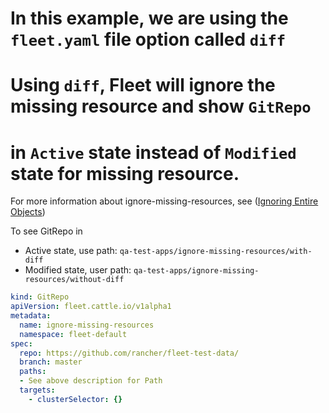 # In this example, we are using the `fleet.yaml` file option called `diff`
# Using `diff`, Fleet will ignore the missing resource and show `GitRepo`
# in `Active` state instead of `Modified` state for missing resource.

For more information about ignore-missing-resources, see ([Ignoring Entire Objects](https://fleet.rancher.io/bundle-diffs#ignoring-entire-objects))

To see GitRepo in
- Active state, use path: `qa-test-apps/ignore-missing-resources/with-diff`
- Modified state, user path: `qa-test-apps/ignore-missing-resources/without-diff`

```yaml
kind: GitRepo
apiVersion: fleet.cattle.io/v1alpha1
metadata:
  name: ignore-missing-resources
  namespace: fleet-default
spec:
  repo: https://github.com/rancher/fleet-test-data/
  branch: master
  paths:
  - See above description for Path
  targets:
    - clusterSelector: {}
```
